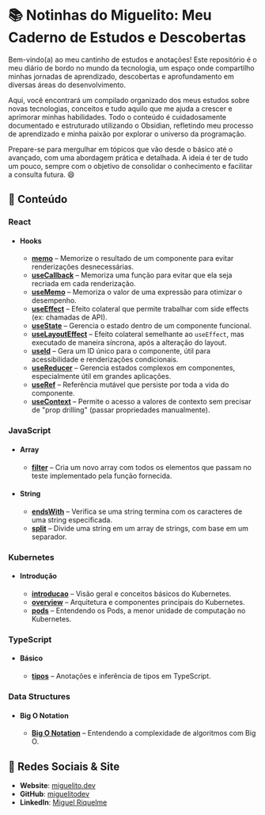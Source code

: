 # 📚 Notinhas do Miguelito: Meu Caderno de Estudos e Descobertas

Bem-vindo(a) ao meu cantinho de estudos e anotações! Este repositório é o meu diário de bordo no mundo da tecnologia, um espaço onde compartilho minhas jornadas de aprendizado, descobertas e aprofundamento em diversas áreas do desenvolvimento.

Aqui, você encontrará um compilado organizado dos meus estudos sobre novas tecnologias, conceitos e tudo aquilo que me ajuda a crescer e aprimorar minhas habilidades. Todo o conteúdo é cuidadosamente documentado e estruturado utilizando o Obsidian, refletindo meu processo de aprendizado e minha paixão por explorar o universo da programação.

Prepare-se para mergulhar em tópicos que vão desde o básico até o avançado, com uma abordagem prática e detalhada. A ideia é ter de tudo um pouco, sempre com o objetivo de consolidar o conhecimento e facilitar a consulta futura. 😄

## 🚀 Conteúdo

### React

- #### Hooks

	- **[memo](react/hooks/memo.md)** – Memorize o resultado de um componente para evitar renderizações desnecessárias.
	- **[useCallback](react/hooks/useCallback.md)** – Memoriza uma função para evitar que ela seja recriada em cada renderização.
	- **[useMemo](react/hooks/useMemo.md)** – Memoriza o valor de uma expressão para otimizar o desempenho.
	- **[useEffect](react/hooks/useEffect.md)** – Efeito colateral que permite trabalhar com side effects (ex: chamadas de API).
	- **[useState](react/hooks/useState.md)** – Gerencia o estado dentro de um componente funcional.
	- **[useLayoutEffect](react/hooks/useLayoutEffect.md)** – Efeito colateral semelhante ao `useEffect`, mas executado de maneira síncrona, após a alteração do layout.
	- **[useId](react/hooks/useId.md)** – Gera um ID único para o componente, útil para acessibilidade e renderizações condicionais.
	- **[useReducer](react/hooks/useReducer.md)** – Gerencia estados complexos em componentes, especialmente útil em grandes aplicações.
	- **[useRef](react/hooks/useRef.md)** – Referência mutável que persiste por toda a vida do componente.
	- **[useContext](react/hooks/useContext.md)** – Permite o acesso a valores de contexto sem precisar de "prop drilling" (passar propriedades manualmente).

### JavaScript

- #### Array

	- **[filter](javascript/array/filter.md)** – Cria um novo array com todos os elementos que passam no teste implementado pela função fornecida.

- #### String

	- **[endsWith](javascript/string/endsWith.md)** – Verifica se uma string termina com os caracteres de uma string especificada.
	- **[split](javascript/string/split.md)** – Divide uma string em um array de strings, com base em um separador.

### Kubernetes

- #### Introdução

	- **[introducao](kubernetes/introducao.md)** – Visão geral e conceitos básicos do Kubernetes.
	- **[overview](kubernetes/overview.md)** – Arquitetura e componentes principais do Kubernetes.
	- **[pods](kubernetes/pods.md)** – Entendendo os Pods, a menor unidade de computação no Kubernetes.

### TypeScript

- #### Básico

	- **[tipos](typescript/!.md)** – Anotações e inferência de tipos em TypeScript.

### Data Structures

- #### Big O Notation

	- **[Big O Notation](data-structures/big-o-notation.md)** – Entendendo a complexidade de algoritmos com Big O.

## 🔗 Redes Sociais & Site

- **Website**: [miguelito.dev](https://miguelito.dev)
- **GitHub**: [miguelitodev](https://github.com/miguelitodev)
- **LinkedIn**: [Miguel Riquelme](https://www.linkedin.com/in/miguelitodev)